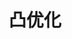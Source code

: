 ---
title: 凸优化
menu: 
  sidebar:
    name: 凸优化
    identifier: math-convex
    parent: math-basic
    weight: 20
---